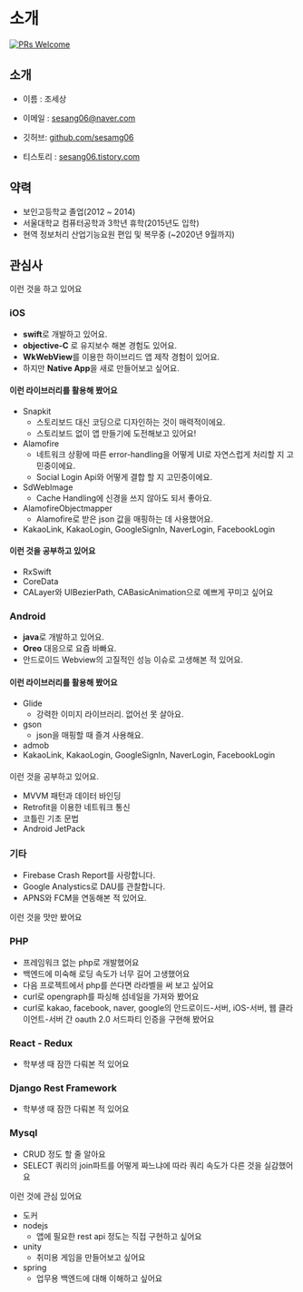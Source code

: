 # 소개
[![PRs Welcome](https://img.shields.io/badge/PRs-welcome-brightgreen.svg?style=flat-square)](http://makeapullrequest.com)

## 소개
- 이름 : 조세상

- 이메일 : sesang06@naver.com
- 깃허브: [github.com/sesamg06](https://github.com/sesang06)
- 티스토리 : [sesang06.tistory.com](http://sesang06.tistory.com/)

## 약력
- 보인고등학교 졸업(2012 ~ 2014)
- 서울대학교 컴퓨터공학과 3학년 휴학(2015년도 입학) 
- 현역 정보처리 산업기능요원 편입 및 복무중 (~2020년 9월까지)

## 관심사

이런 것을 하고 있어요
### iOS
- **swift**로 개발하고 있어요.
- **objective-C** 로 유지보수 해본 경험도 있어요. 
- **WkWebView**를 이용한 하이브리드 앱 제작 경험이 있어요.
- 하지만 **Native App**을 새로 만들어보고 싶어요.


#### 이런 라이브러리를 활용해 봤어요
- Snapkit 
    - 스토리보드 대신 코딩으로 디자인하는 것이 매력적이에요.
    - 스토리보드 없이 앱 만들기에 도전해보고 있어요!
- Alamofire  
    - 네트워크 상황에 따른 error-handling을 어떻게 UI로 자연스럽게 처리할 지 고민중이에요.
    - Social Login Api와 어떻게 결합 할 지 고민중이에요.
- SdWebImage 
    - Cache Handling에 신경을 쓰지 않아도 되서 좋아요.
- AlamofireObjectmapper 
    - Alamofire로 받은 json 값을 매핑하는 데 사용했어요.
- KakaoLink, KakaoLogin, GoogleSignIn, NaverLogin, FacebookLogin
#### 이런 것을 공부하고 있어요
- RxSwift
- CoreData
- CALayer와 UIBezierPath, CABasicAnimation으로 예쁘게 꾸미고 싶어요

### Android
- **java**로 개발하고 있어요.
- **Oreo** 대응으로 요즘 바빠요.
- 안드로이드 Webview의 고질적인 성능 이슈로 고생해본 적 있어요.


#### 이런 라이브러리를 활용해 봤어요
- Glide
    - 강력한 이미지 라이브러리. 없어선 못 살아요.
- gson 
    - json을 매핑할 때 즐겨 사용해요.
- admob
- KakaoLink, KakaoLogin, GoogleSignIn, NaverLogin, FacebookLogin
####
이런 것을 공부하고 있어요.
- MVVM 패턴과 데이터 바인딩
- Retrofit을 이용한 네트워크 통신
- 코틀린 기초 문법
- Android JetPack

### 기타
- Firebase Crash Report를 사랑합니다.
- Google Analystics로 DAU를 관찰합니다.
- APNS와 FCM을 연동해본 적 있어요.

이런 것을 맛만 봤어요

### PHP
- 프레임워크 없는 php로 개발했어요
- 백엔드에 미숙해 로딩 속도가 너무 길어 고생했어요
- 다음 프로젝트에서 php를 쓴다면 라라벨을 써 보고 싶어요
- curl로 opengraph를 파싱해 섬네일을 가져와 봤어요
- curl로 kakao, facebook, naver, google의 안드로이드-서버, iOS-서버, 웹 클라이언트-서버 간 oauth 2.0 서드파티 인증을 구현해 봤어요

### React - Redux
- 학부생 때 잠깐 다뤄본 적 있어요

### Django Rest Framework
- 학부생 때 잠깐 다뤄본 적 있어요

### Mysql
- CRUD 정도 할 줄 알아요
- SELECT 쿼리의 join파트를 어떻게 짜느냐에 따라 쿼리 속도가 다른 것을 실감했어요

이런 것에 관심 있어요
- 도커
- nodejs
    - 앱에 필요한 rest api 정도는 직접 구현하고 싶어요
- unity
    - 취미용 게임을 만들어보고 싶어요
- spring
    - 업무용 백엔드에 대해 이해하고 싶어요
